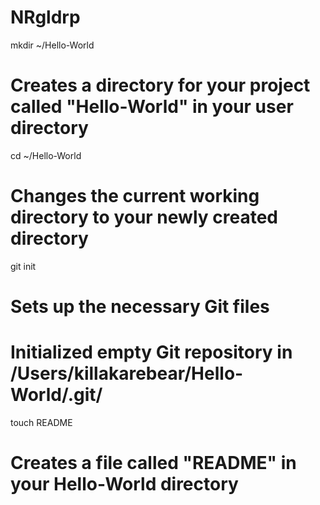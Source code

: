 NRgldrp
=======
mkdir ~/Hello-World
# Creates a directory for your project called "Hello-World" in your user directory

cd ~/Hello-World
# Changes the current working directory to your newly created directory

git init
# Sets up the necessary Git files
# Initialized empty Git repository in /Users/killakarebear/Hello-World/.git/

touch README
# Creates a file called "README" in your Hello-World directory
